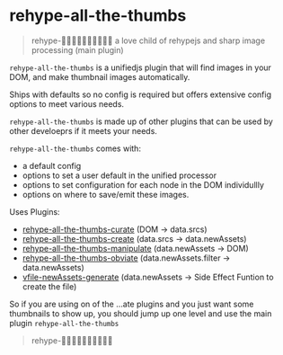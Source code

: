 # rehype-all-the-thumbs

> rehype-👍🏻👍🏼👍🏽👍🏾👍🏿
> a love child of rehypejs and sharp image processing (main plugin)

`rehype-all-the-thumbs` is a unifiedjs plugin that will find images in your DOM, and make thumbnail images automatically.

Ships with defaults so no config is required but offers extensive config options to meet various needs.

`rehype-all-the-thumbs` is made up of other plugins that can be used by other develoeprs if it meets your needs.

`rehype-all-the-thumbs` comes with:
- a default config
- options to set a user default in the unified processor
- options to set configuration for each node in the DOM individullly
- options on where to save/emit these images.

Uses Plugins:

- [rehype-all-the-thumbs-curate](https://github.com/ericdmoore/rehype-all-the-thumbs-curate) (DOM -> data.srcs)
- [rehype-all-the-thumbs-create](https://github.com/ericdmoore/rehype-all-the-thumbs-create) (data.srcs -> data.newAssets)
- [rehype-all-the-thumbs-manipulate](https://github.com/ericdmoore/rehype-all-the-thumbs-manipulate) (data.newAssets -> DOM)
- [rehype-all-the-thumbs-obviate](https://github.com/ericdmoore/rehype-all-the-thumbs-obviate) (data.newAssets.filter -> data.newAssets)
- [vfile-newAssets-generate](https://github.com/ericdmoore/vfile-newAssets-generate) (data.newAssets -> Side Effect Funtion to create the file)

So if you are using on of the ...ate plugins and you just want some thumbnails to show up, you should jump up one level and use the main plugin `rehype-all-the-thumbs`

> rehype-👍🏻👍🏼👍🏽👍🏾👍🏿
